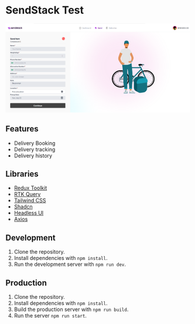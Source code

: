 # SendStack Test

![Booking Page](./screenshot/ss.png)  
## Features

- Delivery Booking
- Delivery tracking
- Delivery history

## Libraries

- [Redux Toolkit](https://redux-toolkit.js.org/)
- [RTK Query](https://redux-toolkit.js.org/)
- [Tailwind CSS](https://tailwindcss.com/)
- [Shadcn](https://ui.shadcn.com/)
- [Headless UI](https://headlessui.com/)
- [Axios](https://axios-http.com/)

## Development

1. Clone the repository.
2. Install dependencies with `npm install`.
3. Run the development server with `npm run dev`.

## Production

1. Clone the repository.
2. Install dependencies with `npm install`.
3. Build the production server with `npm run build`.
4. Run the server `npm run start`.

